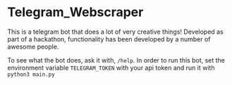 # Telegram_Webscraper
This is a telegram bot that does a lot of very creative things!
Developed as part of a hackathon, functionality has been developed by a number of awesome people.

To see what the bot does, ask it with, ```/help```.
In order to run this bot, set the environment variable ```TELEGRAM_TOKEN``` with your api token and run it with ```python3 main.py```
